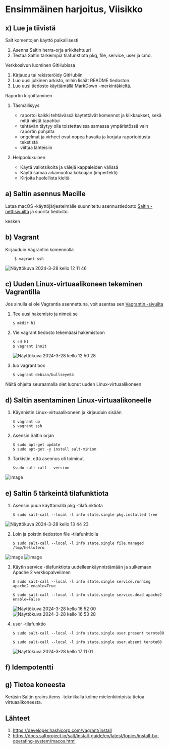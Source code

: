 # Ensimmäinen harjoitus, Viisikko
## x) Lue ja tiivistä
Salt komentojen käyttö paikallisesti
  1. Asenna Saltin herra-orja arkkitehtuuri
  3. Testaa Saltin tärkeimpiä tilafunktiota pkg, file, service, user ja cmd.

Verkkosivun luominen GitHubissa
  1. Kirjaudu tai rekisteröidy GitHubiin
  2. Luo uusi julkinen arkisto, mihin lisäät README tiedoston.
  3. Luo uusi tiedosto käyttämällä MarkDown -merkintäkieltä.

  Raportin kirjoittaminen
  1. Täsmällisyys
      - raportoi kaikki tehtävässä käytettävät komennot ja klikkaukset, sekä mitä niistä tapahtui
      - tehtävän täytyy olla toistettavissa samassa ympäristössä vain raportin pohjalta
      - ongelmat ja virheet ovat nopea havaita ja korjata raportoidusta tekstistä
      - viittaa lähteisiin
  
  2. Helppolukuinen
      - Käytä valiotsikoita ja välejä kappaleiden välissä
      - Käytä samaa aikamuotoa kokoajan (imperfekti)
      - Kirjoita huolellista kieltä
    
## a) Saltin asennus Macille
Lataa macOS -käyttöjärjestelmälle suunniteltu asennustiedosto [Saltin -nettisivuilta](https://docs.saltproject.io/salt/install-guide/en/latest/topics/install-by-operating-system/macos.html)
ja suorita tiedosto.  

kesken

## b) Vagrant
Kirjauduin Vagrantiin komennolla

        $ vagrant ssh

![Näyttökuva 2024-3-28 kello 12 11 46](https://github.com/Lambizzzz/infra-as-code/assets/148875838/77a569df-8cbb-408a-b005-b720d7332f78)

## c) Uuden Linux-virtuaalikoneen tekeminen Vagrantilla
Jos sinulla ei ole Vagrantia asennettuna, voit asentaa sen [Vagrantin -sivuilta](https://developer.hashicorp.com/vagrant/install)
1. Tee uusi hakemisto ja nimeä se
   
       $ mkdir h1
2. Vie vagrant tiedosto tekemääsi hakemistoon

       $ cd h1
       $ vagrant innit
   ![Näyttökuva 2024-3-28 kello 12 50 28](https://github.com/Lambizzzz/infra-as-code/assets/148875838/7879f82a-062f-4bdd-95a8-9e1747fa634d)
3. luo vagrant box

       $ vagrant debian/bullseye64

Näitä ohjeita seuraamalla olet luonut uuden Linux-virtuaalikoneen

## d) Saltin asentaminen Linux-virtuaalikoneelle
1. Käynnistin Linux-virtuaalikoneen ja kirjauduin sisään

       $ vagrant up
       $ vagrant ssh
   
3. Asensin Saltin orjan

       $ sudo apt-get update
       $ sudo apt-get -y install salt-minion
4. Tarkistin, että asennus oli toiminut
   
       $sudo salt-call --version
![image](https://github.com/Lambizzzz/infra-as-code/assets/148875838/8cf253fc-448d-4772-a22a-ebd0f3f338b5)

## e) Saltin 5 tärkeintä tilafunktiota
1. Asensin puun käyttämällä pkg -tilafunktiota

       $ sudo salt-call --local -l info state.single pkg.installed tree
   
![Näyttökuva 2024-3-28 kello 13 44 23](https://github.com/Lambizzzz/infra-as-code/assets/148875838/dbb96b51-8dff-4e68-bafc-70ddcf25456b)

2. Loin ja poistin tiedoston file -tilafunktiolla

       $ sudo salt-call --local -l info state.single file.managed /tmp/hellotero
![image](https://github.com/Lambizzzz/infra-as-code/assets/148875838/846a91cd-d22c-4eb6-b1b2-0dcd35dd61ed)
![image](https://github.com/Lambizzzz/infra-as-code/assets/148875838/5e90d591-3849-4d62-a1cd-066658ec7fba)

3. Käytin service -tilafunktiota uudelleenkäynnistämään ja sulkemaan Apache 2 verkkopalvelimen

       $ sudo salt-call --local -l info state.single service.running apache2 enable=True

       $ sudo salt-call --local -l info state.single service.dead apache2 enable=False
   ![Näyttökuva 2024-3-28 kello 16 52 00](https://github.com/Lambizzzz/infra-as-code/assets/148875838/edc85582-25cb-4f36-8715-e0d1725f34a3)
   ![Näyttökuva 2024-3-28 kello 16 53 28](https://github.com/Lambizzzz/infra-as-code/assets/148875838/030bb8d0-f9cb-4f9e-ab67-6a54af49eea2)

4. user -tilafunktio

       $ sudo salt-call --local -l info state.single user.present terote08

       $ sudo salt-call --local -l info state.single user.absent terote08
   ![Näyttökuva 2024-3-28 kello 17 11 01](https://github.com/Lambizzzz/infra-as-code/assets/148875838/51647088-0c29-436b-a2d2-509dd6e2b567)
   
## f) Idempotentti

## g) Tietoa koneesta
Keräsin Saltin grains.items -tekniikalla kolme mielenkiintoista tietoa virtuaalikoneesta.

## Lähteet
1. https://developer.hashicorp.com/vagrant/install
2. https://docs.saltproject.io/salt/install-guide/en/latest/topics/install-by-operating-system/macos.html
